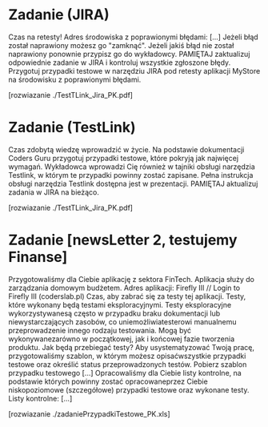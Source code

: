 # Zadanie (JIRA)

Czas na retesty!
Adres środowiska z poprawionymi błędami: [...]
Jeżeli błąd został naprawiony możesz go "zamknąć".
Jeżeli jakiś błąd nie został naprawiony ponownie przypisz go do wykładowcy.
PAMIĘTAJ zaktualizuj odpowiednie zadanie w JIRA i kontroluj wszystkie zgłoszone błędy.
Przygotuj przypadki testowe w narzędziu JIRA pod retesty aplikacji MyStore na środowisku z poprawionymi błędami.

[rozwiazanie ./TestTLink_Jira_PK.pdf] 

# Zadanie (TestLink)

Czas zdobytą wiedzę wprowadzić w życie. Na podstawie dokumentacji Coders Guru przygotuj
przypadki testowe, które pokryją jak najwięcej wymagań.
Wykładowca wprowadzi Cię również w tajniki obsługi narzędzia Testlink, w którym te przypadki
powinny zostać zapisane.
Pełna instrukcja obsługi narzędzia Testlink dostępna jest w prezentacji.
PAMIĘTAJ aktualizuj zadania w JIRA na bieżąco.

[rozwiazanie ./TestTLink_Jira_PK.pdf] 

# Zadanie [newsLetter 2, testujemy Finanse]

Przygotowaliśmy dla Ciebie aplikację z sektora FinTech. 
Aplikacja służy do zarządzania domowym budżetem. Adres aplikacji:
Firefly III // Login to Firefly III (coderslab.pl)
Czas, aby zabrać się za testy tej aplikacji.
Testy, które wykonany będą testami eksploracyjnymi.
Testy eksploracyjne wykorzystywanesą często w przypadku braku dokumentacji lub niewystarczających zasobów, 
co uniemożliwiatesterowi manualnemu przeprowadzenie innego rodzaju testowania. 
Mogą być wykonywanezarówno w początkowej, jak i końcowej fazie tworzenia produktu.
Jak będą przebiegać testy?
Aby usystematyzować Twoją pracę, przygotowaliśmy szablon, w którym możesz opisaćwszystkie przypadki testowe oraz określić status przeprowadzonych testów.
Pobierz szablon przypadku testowego [...]
Opracowaliśmy dla Ciebie listy kontrolne, na podstawie których powinny zostać opracowaneprzez Ciebie niskopoziomowe (szczegółowe) przypadki testowe oraz wykonane testy.
Listy kontrolne:
[...]

[rozwiazanie ./zadaniePrzypadkiTestowe_PK.xls] 
